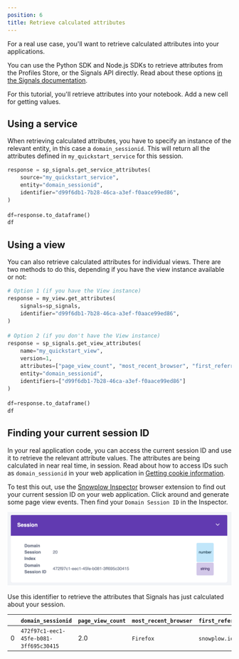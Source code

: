 ```yaml
---
position: 6
title: Retrieve calculated attributes
---
```


For a real use case, you'll want to retrieve calculated attributes into your applications.

You can use the Python SDK and Node.js SDKs to retrieve attributes from the Profiles Store, or the Signals API directly. Read about these options [in the Signals documentation](/docs/signals/retrieval/).

For this tutorial, you'll retrieve attributes into your notebook. Add a new cell for getting values.

## Using a service

When retrieving calculated attributes, you have to specify an instance of the relevant entity, in this case a `domain_sessionid`. This will return all the attributes defined in `my_quickstart_service` for this session.

```python
response = sp_signals.get_service_attributes(
    source="my_quickstart_service",
    entity="domain_sessionid",
    identifier="d99f6db1-7b28-46ca-a3ef-f0aace99ed86",
)

df=response.to_dataframe()
df
```

## Using a view

You can also retrieve calculated attributes for individual views. There are two methods to do this, depending if you have the view instance available or not:

```python
# Option 1 (if you have the View instance)
response = my_view.get_attributes(
    signals=sp_signals,
    identifier="d99f6db1-7b28-46ca-a3ef-f0aace99ed86",
)

# Option 2 (if you don't have the View instance)
response = sp_signals.get_view_attributes(
    name="my_quickstart_view",
    version=1,
    attributes=["page_view_count", "most_recent_browser", "first_referrer"],
    entity="domain_sessionid",
    identifiers=["d99f6db1-7b28-46ca-a3ef-f0aace99ed86"]
)

df=response.to_dataframe()
df
```

## Finding your current session ID

In your real application code, you can access the current session ID and use it to retrieve the relevant attribute values. The attributes are being calculated in near real time, in session. Read about how to access IDs such as `domain_sessionid` in your web application in [Getting cookie information](/docs/sources/trackers/web-trackers/cookies-and-local-storage/getting-cookie-values/#getdomainuserid).

To test this out, use the [Snowplow Inspector](/docs/data-product-studio/data-quality/snowplow-inspector/) browser extension to find out your current session ID on your web application. Click around and generate some page view events. Then find your `Domain Session ID` in the Inspector.

![Screenshot showing the session ID in the Snowplow Inspector](./images/inspector-session.png)

Use this identifier to retrieve the attributes that Signals has just calculated about your session.

|     | `domain_sessionid`                     | `page_view_count` | `most_recent_browser` | `first_referrer` |
| --- | -------------------------------------- | ----------------- | --------------------- | ---------------- |
| 0   | `472f97c1-eec1-45fe-b081-3ff695c30415` | 2.0               | `Firefox`             | `snowplow.io`    |
